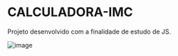 # CALCULADORA-IMC
Projeto desenvolvido com a finalidade de estudo de JS.

![image](https://user-images.githubusercontent.com/116771153/236976089-25972c2f-eab1-4487-bcec-e51944f87aa4.png)


